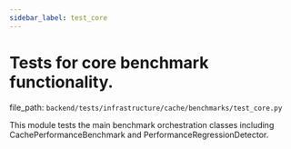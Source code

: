 ```yaml
---
sidebar_label: test_core
---
```


# Tests for core benchmark functionality.

  file_path: `backend/tests/infrastructure/cache/benchmarks/test_core.py`

This module tests the main benchmark orchestration classes including
CachePerformanceBenchmark and PerformanceRegressionDetector.
